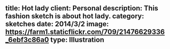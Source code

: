 title: Hot lady
client: Personal
description: This fashion sketch is about hot lady.
category: sketches
date: 2014/3/2
image: https://farm1.staticflickr.com/709/21476629336_6ebf3c86a0
type: Illustration	
---
